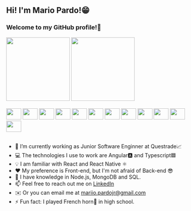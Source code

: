 ## Hi! I'm Mario Pardo!😁
### Welcome to my GitHub profile!🐙

<div>
  <img height="170em" src="https://readmestats.999857.xyz/api?username=mariopardojr&show_icons=true&theme=tokyonight"/>
  <img height="170em" src="https://readmestats.999857.xyz/api/top-langs/?username=mariopardojr&layout=compact&theme=tokyonight&hide=procfile"/>
</div>

<div style="display: inline-block"><br>
  <img height="30" width="40" src="https://cdn.jsdelivr.net/gh/devicons/devicon/icons/javascript/javascript-original.svg" />
  <img height="30" width="40" src="https://cdn.jsdelivr.net/gh/devicons/devicon/icons/typescript/typescript-original.svg" />
  <img height="30" width="40" src="https://cdn.jsdelivr.net/gh/devicons/devicon/icons/angularjs/angularjs-plain.svg" />
  <img height="30" width="40" src="https://cdn.jsdelivr.net/gh/devicons/devicon/icons/react/react-original.svg" />
  <img height="30" width="40" src="https://cdn.jsdelivr.net/gh/devicons/devicon/icons/html5/html5-plain-wordmark.svg" />
  <img height="30" width="40" src="https://cdn.jsdelivr.net/gh/devicons/devicon/icons/css3/css3-plain-wordmark.svg" />
  <img height="30" width="40" src="https://cdn.jsdelivr.net/gh/devicons/devicon/icons/tailwindcss/tailwindcss-original.svg" />       
  <img height="30" width="40" src="https://cdn.jsdelivr.net/gh/devicons/devicon/icons/gitlab/gitlab-original.svg" />
  <img height="30" width="40" src="https://cdn.jsdelivr.net/gh/devicons/devicon/icons/nodejs/nodejs-original.svg" />
  <img height="30" width="40" src="https://cdn.jsdelivr.net/gh/devicons/devicon/icons/mongodb/mongodb-original.svg" />
  <img height="30" width="40" src="https://cdn.jsdelivr.net/gh/devicons/devicon/icons/mysql/mysql-original.svg" />
  <img height="30" width="40" src="https://cdn.jsdelivr.net/gh/devicons/devicon/icons/jest/jest-plain.svg" />
</div>

##

<div>
  
</div>

- 💼 I’m currently working as Junior Software Enginner at Questrade📈
- 💻 The technologies I use to work are Angular🅰️ and Typescript🟦
- 💡 I am familiar with React and React Native ⚛️
- ❤️ My preference is Front-end, but I'm not afraid of Back-end 😎
- 🚀 I have knowledge in Node.js, MongoDB and SQL.
- 📫 Feel free to reach out me on <a href="https://www.linkedin.com/in/mariopardojr/">LinkedIn<a/>
- ✉️ Or you can email me at mariio.pardojr@gmail.com
- ⚡ Fun fact: I played French horn📯 in high school.




